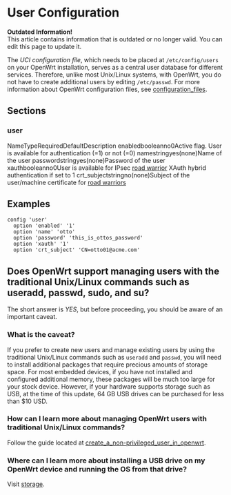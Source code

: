 # User Configuration

**Outdated Information!**  
This article contains information that is outdated or no longer valid. You can edit this page to update it.

The *UCI configuration file*, which needs to be placed at `/etc/config/users` on your OpenWrt installation, serves as a central user database for different services. Therefore, unlike most Unix/Linux systems, with OpenWrt, you do not have to create additional users by editing `/etc/passwd`. For more information about OpenWrt configuration files, see [configuration\_files](/docs/guide-user/base-system/uci#configuration_files "docs:guide-user:base-system:uci").

## Sections

### user

NameTypeRequiredDefaultDescription enabledbooleanno0Active flag. User is available for authentication (=1) or not (=0) namestringyes(none)Name of the user passwordstringyes(none)Password of the user xauthbooleanno0User is available for IPsec [road warrior](/docs/guide-user/services/vpn/strongswan/roadwarrior "docs:guide-user:services:vpn:strongswan:roadwarrior") XAuth hybrid authentication if set to 1 crt\_subjectstringno(none)Subject of the user/machine certificate for [road warriors](/docs/guide-user/services/vpn/ipsec/start "docs:guide-user:services:vpn:ipsec:start")

## Examples

```
config 'user'
  option 'enabled' '1'
  option 'name' 'otto'
  option 'password' 'this_is_ottos_password'
  option 'xauth' '1'
  option 'crt_subject' 'CN=otto01@acme.com'
```

## Does OpenWrt support managing users with the traditional Unix/Linux commands such as useradd, passwd, sudo, and su?

The short answer is *YES*, but before proceeding, you should be aware of an important caveat.

### What is the caveat?

If you prefer to create new users and manage existing users by using the traditional Unix/Linux commands such as `useradd` and `passwd`, you will need to install additional packages that require precious amounts of storage space. For most embedded devices, if you have not installed and configured additional memory, these packages will be much too large for your stock device. However, if your hardware supports storage such as USB, at the time of this update, 64 GB USB drives can be purchased for less than $10 USD.

### How can I learn more about managing OpenWrt users with traditional Unix/Linux commands?

Follow the guide located at [create\_a\_non-privileged\_user\_in\_openwrt](/docs/guide-user/security/secure.access#create_a_non-privileged_user_in_openwrt "docs:guide-user:security:secure.access").

### Where can I learn more about installing a USB drive on my OpenWrt device and running the OS from that drive?

Visit [storage](/docs/guide-user/storage/start "docs:guide-user:storage:start").

